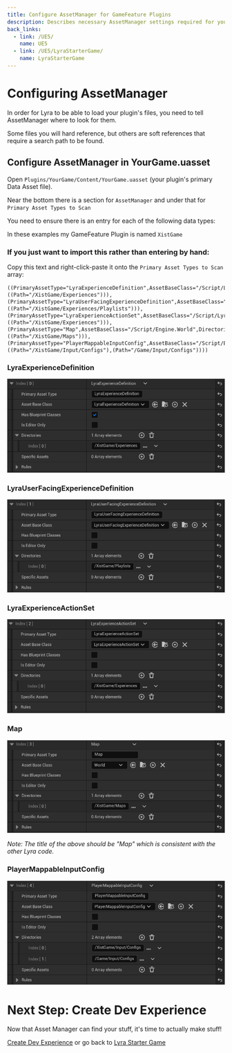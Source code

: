 ```yaml
---
title: Configure AssetManager for GameFeature Plugins
description: Describes necessary AssetManager settings required for your GameFeature Plugin to work
back_links:
  - link: /UE5/
    name: UE5
  - link: /UE5/LyraStarterGame/
    name: LyraStarterGame
---
```



# Configuring AssetManager

In order for Lyra to be able to load your plugin's files, you need to tell AssetManager where to look for them.

Some files you will hard reference, but others are soft references that require a search path to be found.


## Configure AssetManager in YourGame.uasset

Open `Plugins/YourGame/Content/YourGame.uasset` (your plugin's primary Data Asset file).

Near the bottom there is a section for `AssetManager` and under that for `Primary Asset Types to Scan`

You need to ensure there is an entry for each of the following data types:

In these examples my GameFeature Plugin is named `XistGame`


### If you just want to import this rather than entering by hand:

Copy this text and right-click-paste it onto the `Primary Asset Types to Scan` array:
```text
((PrimaryAssetType="LyraExperienceDefinition",AssetBaseClass="/Script/LyraGame.LyraExperienceDefinition",bHasBlueprintClasses=True,Directories=((Path="/XistGame/Experiences"))),(PrimaryAssetType="LyraUserFacingExperienceDefinition",AssetBaseClass="/Script/LyraGame.LyraUserFacingExperienceDefinition",Directories=((Path="/XistGame/Experiences/Playlists"))),(PrimaryAssetType="LyraExperienceActionSet",AssetBaseClass="/Script/LyraGame.LyraExperienceActionSet",Directories=((Path="/XistGame/Experiences"))),(PrimaryAssetType="Map",AssetBaseClass="/Script/Engine.World",Directories=((Path="/XistGame/Maps"))),(PrimaryAssetType="PlayerMappableInputConfig",AssetBaseClass="/Script/EnhancedInput.PlayerMappableInputConfig",Directories=((Path="/XistGame/Input/Configs"),(Path="/Game/Input/Configs"))))
```


### LyraExperienceDefinition

<img src="./screenshots/GamePlugin-AssetManager/Index0.png" />


### LyraUserFacingExperienceDefinition

<img src="./screenshots/GamePlugin-AssetManager/Index1.png" />


### LyraExperienceActionSet

<img src="./screenshots/GamePlugin-AssetManager/Index2.png" />


### Map

<img src="./screenshots/GamePlugin-AssetManager/Index3.png" />

*Note: The title of the above should be "Map" which is consistent with the other Lyra code.*


### PlayerMappableInputConfig

<img src="./screenshots/GamePlugin-AssetManager/Index4.png" />


# Next Step: Create Dev Experience

Now that Asset Manager can find your stuff, it's time to actually make stuff!

[Create Dev Experience](./How-To-Create-New-GameFeature-Dev-Experience)
or go back to [Lyra Starter Game](./)

